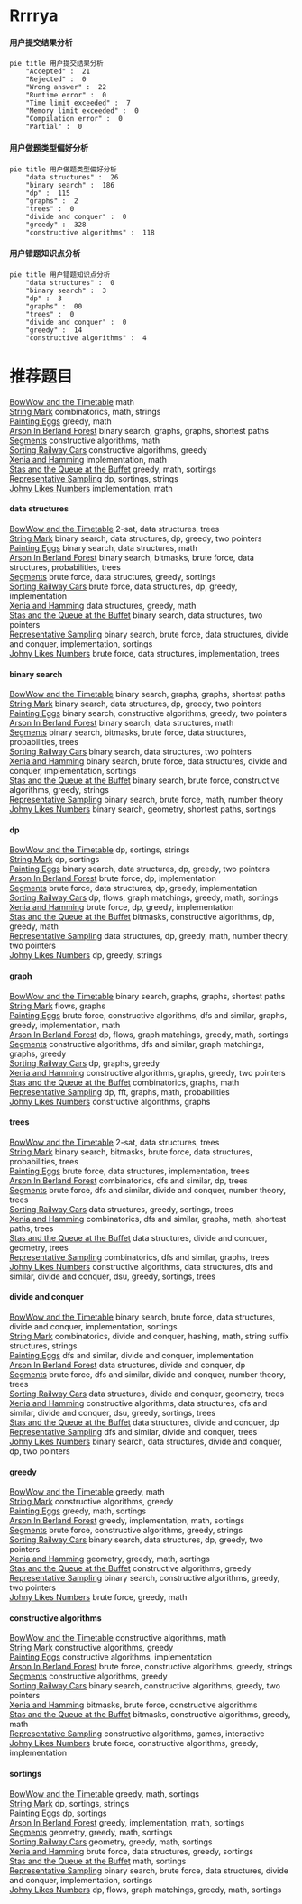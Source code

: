 # Rrrrya
<!-- tabs:start -->
#### **用户提交结果分析**

```mermaid
pie title 用户提交结果分析
    "Accepted" :  21
    "Rejected" :  0
    "Wrong answer" :  22
    "Runtime error" :  0
    "Time limit exceeded" :  7
    "Memory limit exceeded" :  0
    "Compilation error" :  0
    "Partial" :  0
```
#### **用户做题类型偏好分析**

```mermaid
pie title 用户做题类型偏好分析
    "data structures" :  26
    "binary search" :  186
    "dp" :  115
    "graphs" :  2
    "trees" :  0
    "divide and conquer" :  0
    "greedy" :  328
    "constructive algorithms" :  118
```
#### **用户错题知识点分析**

```mermaid
pie title 用户错题知识点分析
    "data structures" :  0
    "binary search" :  3
    "dp" :  3
    "graphs" :  00
    "trees" :  0
    "divide and conquer" :  0
    "greedy" :  14
    "constructive algorithms" :  4
```
<!-- tabs:end -->
# 推荐题目
[BowWow and the Timetable](http://codeforces.com/problemset/problem/1204/A)		math		  
[String Mark](http://codeforces.com/problemset/problem/895/D)		combinatorics,
                        math,
                        strings		  
[Painting Eggs](http://codeforces.com/problemset/problem/282/B)		greedy,
                        math		  
[Arson In Berland Forest](https://codeforces.com/contest/1261/problem/C)		binary search,
                        graphs,
                        graphs,
                        shortest paths		  
[Segments](http://codeforces.com/problemset/problem/909/B)		constructive algorithms,
                        math		  
[Sorting Railway Cars](https://codeforces.com/contest/606/problem/C)		constructive algorithms,
                        greedy		  
[Xenia and Hamming](http://codeforces.com/problemset/problem/356/B)		implementation,
                        math		  
[Stas and the Queue at the Buffet](http://codeforces.com/problemset/problem/1151/D)		greedy,
                        math,
                        sortings		  
[Representative Sampling](http://codeforces.com/problemset/problem/178/F2)		dp,
                        sortings,
                        strings		  
[Johny Likes Numbers](http://codeforces.com/problemset/problem/678/A)		implementation,
                        math		  
<!-- tabs:start -->
#### **data structures**
[BowWow and the Timetable](http://codeforces.com/problemset/problem/1007/D)		2-sat,
                        data structures,
                        trees		  
[String Mark](http://codeforces.com/problemset/problem/1492/C)		binary search,
                        data structures,
                        dp,
                        greedy,
                        two pointers		  
[Painting Eggs](http://codeforces.com/problemset/problem/1490/G)		binary search,
                        data structures,
                        math		  
[Arson In Berland Forest](http://codeforces.com/problemset/problem/1479/D)		binary search,
                        bitmasks,
                        brute force,
                        data structures,
                        probabilities,
                        trees		  
[Segments](http://codeforces.com/problemset/problem/1497/A)		brute force,
                        data structures,
                        greedy,
                        sortings		  
[Sorting Railway Cars](http://codeforces.com/problemset/problem/1491/C)		brute force,
                        data structures,
                        dp,
                        greedy,
                        implementation		  
[Xenia and Hamming](http://codeforces.com/problemset/problem/1492/B)		data structures,
                        greedy,
                        math		  
[Stas and the Queue at the Buffet](http://codeforces.com/problemset/problem/1436/E)		binary search,
                        data structures,
                        two pointers		  
[Representative Sampling](http://codeforces.com/problemset/problem/1461/D)		binary search,
                        brute force,
                        data structures,
                        divide and conquer,
                        implementation,
                        sortings		  
[Johny Likes Numbers](http://codeforces.com/problemset/problem/1511/C)		brute force,
                        data structures,
                        implementation,
                        trees		  
#### **binary search**
[BowWow and the Timetable](https://codeforces.com/contest/1261/problem/C)		binary search,
                        graphs,
                        graphs,
                        shortest paths		  
[String Mark](http://codeforces.com/problemset/problem/1492/C)		binary search,
                        data structures,
                        dp,
                        greedy,
                        two pointers		  
[Painting Eggs](http://codeforces.com/problemset/problem/1463/D)		binary search,
                        constructive algorithms,
                        greedy,
                        two pointers		  
[Arson In Berland Forest](http://codeforces.com/problemset/problem/1490/G)		binary search,
                        data structures,
                        math		  
[Segments](http://codeforces.com/problemset/problem/1479/D)		binary search,
                        bitmasks,
                        brute force,
                        data structures,
                        probabilities,
                        trees		  
[Sorting Railway Cars](http://codeforces.com/problemset/problem/1436/E)		binary search,
                        data structures,
                        two pointers		  
[Xenia and Hamming](http://codeforces.com/problemset/problem/1461/D)		binary search,
                        brute force,
                        data structures,
                        divide and conquer,
                        implementation,
                        sortings		  
[Stas and the Queue at the Buffet](http://codeforces.com/problemset/problem/1493/C)		binary search,
                        brute force,
                        constructive algorithms,
                        greedy,
                        strings		  
[Representative Sampling](http://codeforces.com/problemset/problem/1487/D)		binary search,
                        brute force,
                        math,
                        number theory		  
[Johny Likes Numbers](http://codeforces.com/problemset/problem/1486/B)		binary search,
                        geometry,
                        shortest paths,
                        sortings		  
#### **dp**
[BowWow and the Timetable](http://codeforces.com/problemset/problem/178/F2)		dp,
                        sortings,
                        strings		  
[String Mark](http://codeforces.com/problemset/problem/559/E)		dp,
                        sortings		  
[Painting Eggs](http://codeforces.com/problemset/problem/1492/C)		binary search,
                        data structures,
                        dp,
                        greedy,
                        two pointers		  
[Arson In Berland Forest](https://codeforces.com/contest/1457/problem/C)		brute force,
                        dp,
                        implementation		  
[Segments](http://codeforces.com/problemset/problem/1491/C)		brute force,
                        data structures,
                        dp,
                        greedy,
                        implementation		  
[Sorting Railway Cars](http://codeforces.com/problemset/problem/1437/C)		dp,
                        flows,
                        graph matchings,
                        greedy,
                        math,
                        sortings		  
[Xenia and Hamming](http://codeforces.com/problemset/problem/1499/B)		brute force,
                        dp,
                        greedy,
                        implementation		  
[Stas and the Queue at the Buffet](http://codeforces.com/problemset/problem/1491/D)		bitmasks,
                        constructive algorithms,
                        dp,
                        greedy,
                        math		  
[Representative Sampling](http://codeforces.com/problemset/problem/1497/E1)		data structures,
                        dp,
                        greedy,
                        math,
                        number theory,
                        two pointers		  
[Johny Likes Numbers](http://codeforces.com/problemset/problem/1466/C)		dp,
                        greedy,
                        strings		  
#### **graph**
[BowWow and the Timetable](https://codeforces.com/contest/1261/problem/C)		binary search,
                        graphs,
                        graphs,
                        shortest paths		  
[String Mark](http://codeforces.com/problemset/problem/164/C)		flows,
                        graphs		  
[Painting Eggs](http://codeforces.com/problemset/problem/1487/C)		brute force,
                        constructive algorithms,
                        dfs and similar,
                        graphs,
                        greedy,
                        implementation,
                        math		  
[Arson In Berland Forest](http://codeforces.com/problemset/problem/1437/C)		dp,
                        flows,
                        graph matchings,
                        greedy,
                        math,
                        sortings		  
[Segments](http://codeforces.com/problemset/problem/1470/D)		constructive algorithms,
                        dfs and similar,
                        graph matchings,
                        graphs,
                        greedy		  
[Sorting Railway Cars](http://codeforces.com/problemset/problem/1476/C)		dp,
                        graphs,
                        greedy		  
[Xenia and Hamming](http://codeforces.com/problemset/problem/1304/D)		constructive algorithms,
                        graphs,
                        greedy,
                        two pointers		  
[Stas and the Queue at the Buffet](http://codeforces.com/problemset/problem/1475/C)		combinatorics,
                        graphs,
                        math		  
[Representative Sampling](http://codeforces.com/problemset/problem/553/E)		dp,
                        fft,
                        graphs,
                        math,
                        probabilities		  
[Johny Likes Numbers](http://codeforces.com/problemset/problem/1495/C)		constructive algorithms,
                        graphs		  
#### **trees**
[BowWow and the Timetable](http://codeforces.com/problemset/problem/1007/D)		2-sat,
                        data structures,
                        trees		  
[String Mark](http://codeforces.com/problemset/problem/1479/D)		binary search,
                        bitmasks,
                        brute force,
                        data structures,
                        probabilities,
                        trees		  
[Painting Eggs](http://codeforces.com/problemset/problem/1511/C)		brute force,
                        data structures,
                        implementation,
                        trees		  
[Arson In Berland Forest](http://codeforces.com/problemset/problem/1499/F)		combinatorics,
                        dfs and similar,
                        dp,
                        trees		  
[Segments](http://codeforces.com/problemset/problem/1491/E)		brute force,
                        dfs and similar,
                        divide and conquer,
                        number theory,
                        trees		  
[Sorting Railway Cars](http://codeforces.com/problemset/problem/1466/D)		data structures,
                        greedy,
                        sortings,
                        trees		  
[Xenia and Hamming](http://codeforces.com/problemset/problem/1495/D)		combinatorics,
                        dfs and similar,
                        graphs,
                        math,
                        shortest paths,
                        trees		  
[Stas and the Queue at the Buffet](http://codeforces.com/problemset/problem/1303/G)		data structures,
                        divide and conquer,
                        geometry,
                        trees		  
[Representative Sampling](http://codeforces.com/problemset/problem/1454/E)		combinatorics,
                        dfs and similar,
                        graphs,
                        trees		  
[Johny Likes Numbers](http://codeforces.com/problemset/problem/1494/D)		constructive algorithms,
                        data structures,
                        dfs and similar,
                        divide and conquer,
                        dsu,
                        greedy,
                        sortings,
                        trees		  
#### **divide and conquer**
[BowWow and the Timetable](http://codeforces.com/problemset/problem/1461/D)		binary search,
                        brute force,
                        data structures,
                        divide and conquer,
                        implementation,
                        sortings		  
[String Mark](http://codeforces.com/problemset/problem/1466/G)		combinatorics,
                        divide and conquer,
                        hashing,
                        math,
                        string suffix structures,
                        strings		  
[Painting Eggs](http://codeforces.com/problemset/problem/1490/D)		dfs and similar,
                        divide and conquer,
                        implementation		  
[Arson In Berland Forest](https://codeforces.com/contest/1483/problem/C)		data structures,
                        divide and conquer,
                        dp		  
[Segments](http://codeforces.com/problemset/problem/1491/E)		brute force,
                        dfs and similar,
                        divide and conquer,
                        number theory,
                        trees		  
[Sorting Railway Cars](http://codeforces.com/problemset/problem/1303/G)		data structures,
                        divide and conquer,
                        geometry,
                        trees		  
[Xenia and Hamming](http://codeforces.com/problemset/problem/1494/D)		constructive algorithms,
                        data structures,
                        dfs and similar,
                        divide and conquer,
                        dsu,
                        greedy,
                        sortings,
                        trees		  
[Stas and the Queue at the Buffet](http://codeforces.com/problemset/problem/1482/E)		data structures,
                        divide and conquer,
                        dp		  
[Representative Sampling](http://codeforces.com/problemset/problem/566/C)		dfs and similar,
                        divide and conquer,
                        trees		  
[Johny Likes Numbers](http://codeforces.com/problemset/problem/1428/F)		binary search,
                        data structures,
                        divide and conquer,
                        dp,
                        two pointers		  
#### **greedy**
[BowWow and the Timetable](http://codeforces.com/problemset/problem/282/B)		greedy,
                        math		  
[String Mark](https://codeforces.com/contest/606/problem/C)		constructive algorithms,
                        greedy		  
[Painting Eggs](http://codeforces.com/problemset/problem/1151/D)		greedy,
                        math,
                        sortings		  
[Arson In Berland Forest](http://codeforces.com/problemset/problem/1473/A)		greedy,
                        implementation,
                        math,
                        sortings		  
[Segments](http://codeforces.com/problemset/problem/1496/A)		brute force,
                        constructive algorithms,
                        greedy,
                        strings		  
[Sorting Railway Cars](http://codeforces.com/problemset/problem/1492/C)		binary search,
                        data structures,
                        dp,
                        greedy,
                        two pointers		  
[Xenia and Hamming](https://codeforces.com/contest/1496/problem/C)		geometry,
                        greedy,
                        math,
                        sortings		  
[Stas and the Queue at the Buffet](http://codeforces.com/problemset/problem/1493/A)		constructive algorithms,
                        greedy		  
[Representative Sampling](http://codeforces.com/problemset/problem/1463/D)		binary search,
                        constructive algorithms,
                        greedy,
                        two pointers		  
[Johny Likes Numbers](http://codeforces.com/problemset/problem/1462/C)		brute force,
                        greedy,
                        math		  
#### **constructive algorithms**
[BowWow and the Timetable](http://codeforces.com/problemset/problem/909/B)		constructive algorithms,
                        math		  
[String Mark](https://codeforces.com/contest/606/problem/C)		constructive algorithms,
                        greedy		  
[Painting Eggs](http://codeforces.com/problemset/problem/1421/B)		constructive algorithms,
                        implementation		  
[Arson In Berland Forest](http://codeforces.com/problemset/problem/1496/A)		brute force,
                        constructive algorithms,
                        greedy,
                        strings		  
[Segments](http://codeforces.com/problemset/problem/1493/A)		constructive algorithms,
                        greedy		  
[Sorting Railway Cars](http://codeforces.com/problemset/problem/1463/D)		binary search,
                        constructive algorithms,
                        greedy,
                        two pointers		  
[Xenia and Hamming](https://codeforces.com/contest/1456/problem/B)		bitmasks,
                        brute force,
                        constructive algorithms		  
[Stas and the Queue at the Buffet](http://codeforces.com/problemset/problem/1492/D)		bitmasks,
                        constructive algorithms,
                        greedy,
                        math		  
[Representative Sampling](https://codeforces.com/contest/1504/problem/D)		constructive algorithms,
                        games,
                        interactive		  
[Johny Likes Numbers](https://codeforces.com/contest/1483/problem/A)		brute force,
                        constructive algorithms,
                        greedy,
                        implementation		  
#### **sortings**
[BowWow and the Timetable](http://codeforces.com/problemset/problem/1151/D)		greedy,
                        math,
                        sortings		  
[String Mark](http://codeforces.com/problemset/problem/178/F2)		dp,
                        sortings,
                        strings		  
[Painting Eggs](http://codeforces.com/problemset/problem/559/E)		dp,
                        sortings		  
[Arson In Berland Forest](http://codeforces.com/problemset/problem/1473/A)		greedy,
                        implementation,
                        math,
                        sortings		  
[Segments](https://codeforces.com/contest/1496/problem/C)		geometry,
                        greedy,
                        math,
                        sortings		  
[Sorting Railway Cars](http://codeforces.com/problemset/problem/1495/A)		geometry,
                        greedy,
                        math,
                        sortings		  
[Xenia and Hamming](http://codeforces.com/problemset/problem/1497/A)		brute force,
                        data structures,
                        greedy,
                        sortings		  
[Stas and the Queue at the Buffet](http://codeforces.com/problemset/problem/1427/A)		math,
                        sortings		  
[Representative Sampling](http://codeforces.com/problemset/problem/1461/D)		binary search,
                        brute force,
                        data structures,
                        divide and conquer,
                        implementation,
                        sortings		  
[Johny Likes Numbers](http://codeforces.com/problemset/problem/1437/C)		dp,
                        flows,
                        graph matchings,
                        greedy,
                        math,
                        sortings		  
<!-- tabs:end -->
